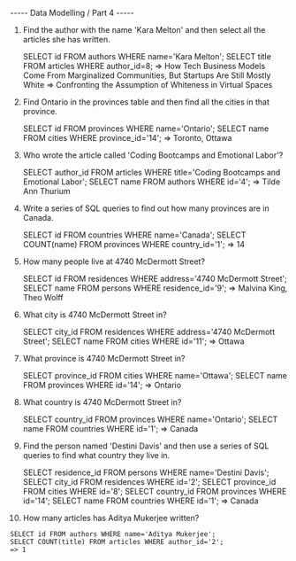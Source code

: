  ----- Data Modelling / Part 4 -----

1.  Find the author with the name 'Kara Melton' and then select all the articles she has written.

    SELECT id FROM authors WHERE name='Kara Melton';
    SELECT title FROM articles WHERE author_id=8;
    => How Tech Business Models Come From Marginalized Communities, But Startups Are Still Mostly White
    => Confronting the Assumption of Whiteness in Virtual Spaces

2.  Find Ontario in the provinces table and then find all the cities in that province.

    SELECT id FROM provinces WHERE name='Ontario';
    SELECT name FROM cities WHERE province_id='14';
    => Toronto, Ottawa

3.  Who wrote the article called 'Coding Bootcamps and Emotional Labor'?

    SELECT author_id FROM articles WHERE title='Coding Bootcamps and Emotional Labor';
    SELECT name FROM authors WHERE id='4';
    => Tilde Ann Thurium

4.  Write a series of SQL queries to find out how many provinces are in Canada.

    SELECT id FROM countries WHERE name='Canada';
    SELECT COUNT(name) FROM provinces WHERE country_id='1';
    => 14

5.  How many people live at 4740 McDermott Street?

    SELECT id FROM residences WHERE address='4740 McDermott Street';
    SELECT name FROM persons WHERE residence_id='9';
    => Malvina King, Theo Wolff

6.  What city is 4740 McDermott Street in?

    SELECT city_id FROM residences WHERE address='4740 McDermott Street';
    SELECT name FROM cities WHERE id='11';
    => Ottawa

7.  What province is 4740 McDermott Street in?

    SELECT province_id FROM cities WHERE name='Ottawa';
    SELECT name FROM provinces WHERE id='14';
    => Ontario

8.  What country is 4740 McDermott Street in?

    SELECT country_id FROM provinces WHERE name='Ontario';
    SELECT name FROM countries WHERE id='1';
    => Canada

9.  Find the person named 'Destini Davis' and then use a series of SQL queries to find what country they live in.

    SELECT residence_id FROM persons WHERE name='Destini Davis';
    SELECT city_id FROM residences WHERE id='2';
    SELECT province_id FROM cities WHERE id='8';
    SELECT country_id FROM provinces WHERE id='14';
    SELECT name FROM countries WHERE id='1';
    => Canada

10.  How many articles has Aditya Mukerjee written?

    SELECT id FROM authors WHERE name='Aditya Mukerjee';
    SELECT COUNT(title) FROM articles WHERE author_id='2';
    => 1
